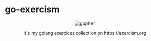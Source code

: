 # go-exercism

<p align="center">
  <img src="https://storage.googleapis.com/gopherizeme.appspot.com/gophers/145647db5a7b65982fde52c87113e00815aa6083.png" alt="gopher"/>
</p>

<p align="center">It's my golang exercices collection on https://exercism.org</p>
